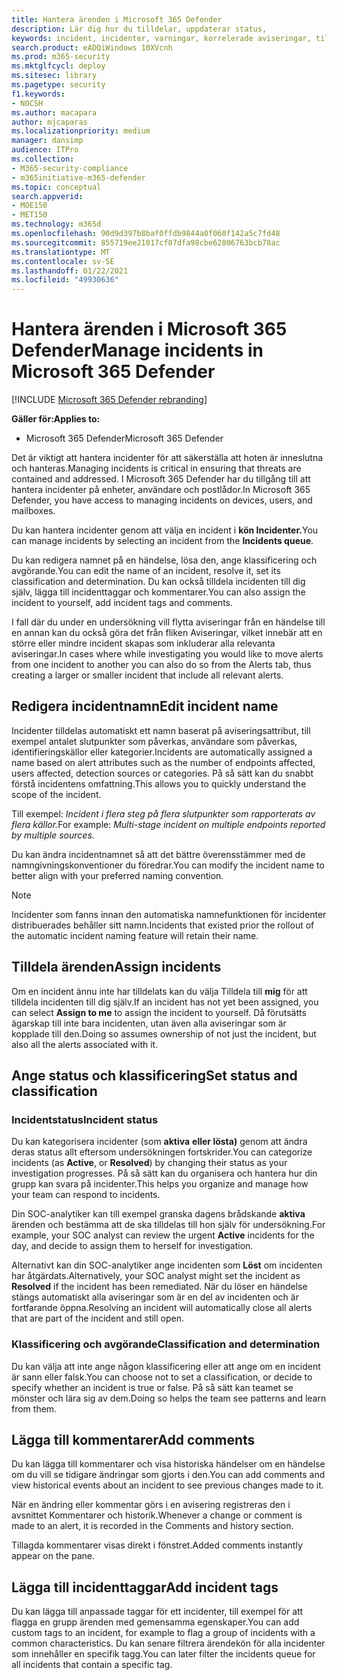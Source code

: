 ```yaml
---
title: Hantera ärenden i Microsoft 365 Defender
description: Lär dig hur du tilldelar, uppdaterar status,
keywords: incident, incidenter, varningar, korrelerade aviseringar, tilldela, uppdatera, status, hantera, klassificering, microsoft, 365, m365
search.product: eADQiWindows 10XVcnh
ms.prod: m365-security
ms.mktglfcycl: deploy
ms.sitesec: library
ms.pagetype: security
f1.keywords:
- NOCSH
ms.author: macapara
author: mjcaparas
ms.localizationpriority: medium
manager: dansimp
audience: ITPro
ms.collection:
- M365-security-compliance
- m365initiative-m365-defender
ms.topic: conceptual
search.appverid:
- MOE150
- MET150
ms.technology: m365d
ms.openlocfilehash: 90d9d397b8baf0ffdb9844a0f068f142a5c7fd48
ms.sourcegitcommit: 855719ee21017cf87dfa98cbe62806763bcb78ac
ms.translationtype: MT
ms.contentlocale: sv-SE
ms.lasthandoff: 01/22/2021
ms.locfileid: "49930636"
---
```

# <a name="manage-incidents-in-microsoft-365-defender"></a><span data-ttu-id="401e2-104">Hantera ärenden i Microsoft 365 Defender</span><span class="sxs-lookup"><span data-stu-id="401e2-104">Manage incidents in Microsoft 365 Defender</span></span>

[!INCLUDE [Microsoft 365 Defender rebranding](../includes/microsoft-defender.md)]


<span data-ttu-id="401e2-105">**Gäller för:**</span><span class="sxs-lookup"><span data-stu-id="401e2-105">**Applies to:**</span></span>
- <span data-ttu-id="401e2-106">Microsoft 365 Defender</span><span class="sxs-lookup"><span data-stu-id="401e2-106">Microsoft 365 Defender</span></span>



<span data-ttu-id="401e2-107">Det är viktigt att hantera incidenter för att säkerställa att hoten är inneslutna och hanteras.</span><span class="sxs-lookup"><span data-stu-id="401e2-107">Managing incidents is critical in ensuring that threats are contained and addressed.</span></span> <span data-ttu-id="401e2-108">I Microsoft 365 Defender har du tillgång till att hantera incidenter på enheter, användare och postlådor.</span><span class="sxs-lookup"><span data-stu-id="401e2-108">In Microsoft 365 Defender, you have access to managing incidents on devices, users, and mailboxes.</span></span> 


<span data-ttu-id="401e2-109">Du kan hantera incidenter genom att välja en incident i **kön Incidenter.**</span><span class="sxs-lookup"><span data-stu-id="401e2-109">You can manage incidents by selecting an incident from the **Incidents queue**.</span></span> 

<span data-ttu-id="401e2-110">Du kan redigera namnet på en händelse, lösa den, ange klassificering och avgörande.</span><span class="sxs-lookup"><span data-stu-id="401e2-110">You can edit the name of an incident, resolve it, set its classification and determination.</span></span> <span data-ttu-id="401e2-111">Du kan också tilldela incidenten till dig själv, lägga till incidenttaggar och kommentarer.</span><span class="sxs-lookup"><span data-stu-id="401e2-111">You can also assign the incident to yourself, add incident tags and comments.</span></span>

<span data-ttu-id="401e2-112">I fall där du under en undersökning vill flytta aviseringar från en händelse till en annan kan du också göra det från fliken Aviseringar, vilket innebär att en större eller mindre incident skapas som inkluderar alla relevanta aviseringar.</span><span class="sxs-lookup"><span data-stu-id="401e2-112">In cases where while investigating you would like to move alerts from one incident to another you can also do so from the Alerts tab, thus creating a larger or smaller incident that include all relevant alerts.</span></span>

## <a name="edit-incident-name"></a><span data-ttu-id="401e2-113">Redigera incidentnamn</span><span class="sxs-lookup"><span data-stu-id="401e2-113">Edit incident name</span></span>
<span data-ttu-id="401e2-114">Incidenter tilldelas automatiskt ett namn baserat på aviseringsattribut, till exempel antalet slutpunkter som påverkas, användare som påverkas, identifieringskällor eller kategorier.</span><span class="sxs-lookup"><span data-stu-id="401e2-114">Incidents are automatically assigned a name based on alert attributes such as the number of endpoints affected, users affected, detection sources or categories.</span></span> <span data-ttu-id="401e2-115">På så sätt kan du snabbt förstå incidentens omfattning.</span><span class="sxs-lookup"><span data-stu-id="401e2-115">This allows you to quickly understand the scope of the incident.</span></span>

<span data-ttu-id="401e2-116">Till exempel: *Incident i flera steg på flera slutpunkter som rapporterats av flera källor.*</span><span class="sxs-lookup"><span data-stu-id="401e2-116">For example: *Multi-stage incident on multiple endpoints reported by multiple sources.*</span></span>

<span data-ttu-id="401e2-117">Du kan ändra incidentnamnet så att det bättre överensstämmer med de namngivningskonventioner du föredrar.</span><span class="sxs-lookup"><span data-stu-id="401e2-117">You can modify the incident name to better align with your preferred naming convention.</span></span>

> [!NOTE]
> <span data-ttu-id="401e2-118">Incidenter som fanns innan den automatiska namnefunktionen för incidenter distribuerades behåller sitt namn.</span><span class="sxs-lookup"><span data-stu-id="401e2-118">Incidents that existed prior the rollout of the automatic incident naming feature will retain their name.</span></span>



## <a name="assign-incidents"></a><span data-ttu-id="401e2-119">Tilldela ärenden</span><span class="sxs-lookup"><span data-stu-id="401e2-119">Assign incidents</span></span>
<span data-ttu-id="401e2-120">Om en incident ännu inte har tilldelats kan du välja Tilldela till **mig** för att tilldela incidenten till dig själv.</span><span class="sxs-lookup"><span data-stu-id="401e2-120">If an incident has not yet been assigned, you can select **Assign to me** to assign the incident to yourself.</span></span> <span data-ttu-id="401e2-121">Då förutsätts ägarskap till inte bara incidenten, utan även alla aviseringar som är kopplade till den.</span><span class="sxs-lookup"><span data-stu-id="401e2-121">Doing so assumes ownership of not just the incident, but also all the alerts associated with it.</span></span>

## <a name="set-status-and-classification"></a><span data-ttu-id="401e2-122">Ange status och klassificering</span><span class="sxs-lookup"><span data-stu-id="401e2-122">Set status and classification</span></span>
### <a name="incident-status"></a><span data-ttu-id="401e2-123">Incidentstatus</span><span class="sxs-lookup"><span data-stu-id="401e2-123">Incident status</span></span>
<span data-ttu-id="401e2-124">Du kan kategorisera incidenter (som **aktiva** **eller lösta)** genom att ändra deras status allt eftersom undersökningen fortskrider.</span><span class="sxs-lookup"><span data-stu-id="401e2-124">You can categorize incidents (as **Active**, or **Resolved**) by changing their status as your investigation progresses.</span></span> <span data-ttu-id="401e2-125">På så sätt kan du organisera och hantera hur din grupp kan svara på incidenter.</span><span class="sxs-lookup"><span data-stu-id="401e2-125">This helps you organize and manage how your team can respond to incidents.</span></span>

<span data-ttu-id="401e2-126">Din SOC-analytiker kan till exempel granska dagens brådskande **aktiva** ärenden och bestämma att de ska tilldelas till hon själv för undersökning.</span><span class="sxs-lookup"><span data-stu-id="401e2-126">For example, your SOC analyst can review the urgent **Active** incidents for the day, and decide to assign them to herself for investigation.</span></span>

<span data-ttu-id="401e2-127">Alternativt kan din SOC-analytiker ange incidenten som **Löst** om incidenten har åtgärdats.</span><span class="sxs-lookup"><span data-stu-id="401e2-127">Alternatively, your SOC analyst might set the incident as **Resolved** if the incident has been remediated.</span></span> <span data-ttu-id="401e2-128">När du löser en händelse stängs automatiskt alla aviseringar som är en del av incidenten och är fortfarande öppna.</span><span class="sxs-lookup"><span data-stu-id="401e2-128">Resolving an incident will automatically close all alerts that are part of the incident and still open.</span></span> 

### <a name="classification-and-determination"></a><span data-ttu-id="401e2-129">Klassificering och avgörande</span><span class="sxs-lookup"><span data-stu-id="401e2-129">Classification and determination</span></span>
<span data-ttu-id="401e2-130">Du kan välja att inte ange någon klassificering eller att ange om en incident är sann eller falsk.</span><span class="sxs-lookup"><span data-stu-id="401e2-130">You can choose not to set a classification, or decide to specify whether an incident is true or false.</span></span> <span data-ttu-id="401e2-131">På så sätt kan teamet se mönster och lära sig av dem.</span><span class="sxs-lookup"><span data-stu-id="401e2-131">Doing so helps the team see patterns and learn from them.</span></span> 

## <a name="add-comments"></a><span data-ttu-id="401e2-132">Lägga till kommentarer</span><span class="sxs-lookup"><span data-stu-id="401e2-132">Add comments</span></span>
<span data-ttu-id="401e2-133">Du kan lägga till kommentarer och visa historiska händelser om en händelse om du vill se tidigare ändringar som gjorts i den.</span><span class="sxs-lookup"><span data-stu-id="401e2-133">You can add comments and view historical events about an incident to see previous changes made to it.</span></span>

<span data-ttu-id="401e2-134">När en ändring eller kommentar görs i en avisering registreras den i avsnittet Kommentarer och historik.</span><span class="sxs-lookup"><span data-stu-id="401e2-134">Whenever a change or comment is made to an alert, it is recorded in the Comments and history section.</span></span>

<span data-ttu-id="401e2-135">Tillagda kommentarer visas direkt i fönstret.</span><span class="sxs-lookup"><span data-stu-id="401e2-135">Added comments instantly appear on the pane.</span></span>

## <a name="add-incident-tags"></a><span data-ttu-id="401e2-136">Lägga till incidenttaggar</span><span class="sxs-lookup"><span data-stu-id="401e2-136">Add incident tags</span></span>
<span data-ttu-id="401e2-137">Du kan lägga till anpassade taggar för ett incidenter, till exempel för att flagga en grupp ärenden med gemensamma egenskaper.</span><span class="sxs-lookup"><span data-stu-id="401e2-137">You can add custom tags to an incident, for example to flag a group of incidents with a common characteristics.</span></span> <span data-ttu-id="401e2-138">Du kan senare filtrera ärendekön för alla incidenter som innehåller en specifik tagg.</span><span class="sxs-lookup"><span data-stu-id="401e2-138">You can later filter the incidents queue for all incidents that contain a specific tag.</span></span>
